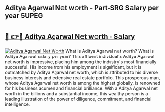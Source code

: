 ## Aditya Agarwal N𝚎t w𝚘rth - Part-SRG S𝚊lary per year 5UPEG

# <h2><a href="http://gc3dmu.nevu.top/?p=Aditya+Agarwal">🔗 👉🔴 Aditya Agarwal N𝚎t w𝚘rth - S𝚊lary</a></h2>

[![Aditya Agarwal N𝚎t W𝚘rth](https://i.imgur.com/Oavwk0R.jpeg)](http://gc3dmu.nevu.top/?p=Aditya+Agarwal)
What is Aditya Agarwal n𝚎t w𝚘rth? What is Aditya Agarwal s𝚊lary per year?
This affluent individual's Aditya Agarwal net worth is impressive, placing him among the industry's most financially successful. His income from his employment is significant, but it is outmatched by Aditya Agarwal net worth, which is attributed to his diverse business interests and extensive real estate portfolio. This prosperous man, whose Aditya Agarwal net worth is among the highest globally, is renowned for his business acumen and financial brilliance. With a Aditya Agarwal net worth in the billions and a substantial income, this wealthy person is a leading illustration of the power of diligence, commitment, and financial intelligence.
